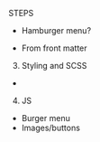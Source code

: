 STEPS

<!-- 1. Partials -->
<!-- - Base -->
<!-- - Header -->

- Hamburger menu?

<!-- 2. Pages -->

- From front matter
<!-- - Create planet collection -->

3. Styling and SCSS

-

4. JS

- Burger menu
- Images/buttons
